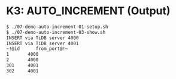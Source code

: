 # K3: AUTO_INCREMENT (Output)

```8
$ ./07-demo-auto-increment-01-setup.sh
$ ./07-demo-auto-increment-03-show.sh
INSERT via TiDB server 4000
INSERT via TiDB server 4001
~!@id      from_port@!~
1       4000
2       4000
301     4001
302     4001
```